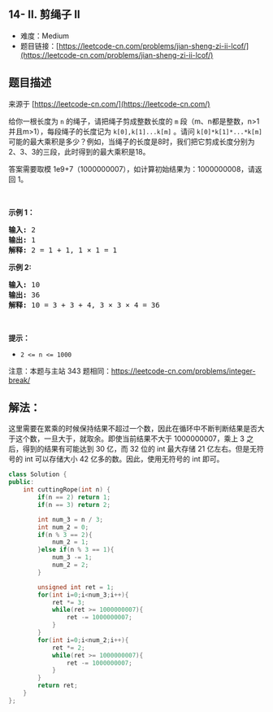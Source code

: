 ## 14- II. 剪绳子 II

- 难度：Medium
- 题目链接：[https://leetcode-cn.com/problems/jian-sheng-zi-ii-lcof/](https://leetcode-cn.com/problems/jian-sheng-zi-ii-lcof/)


## 题目描述

来源于 [https://leetcode-cn.com/](https://leetcode-cn.com/)

<p>给你一根长度为 <code>n</code> 的绳子，请把绳子剪成整数长度的 <code>m</code> 段（m、n都是整数，n&gt;1并且m&gt;1），每段绳子的长度记为 <code>k[0],k[1]...k[m]</code> 。请问 <code>k[0]*k[1]*...*k[m]</code> 可能的最大乘积是多少？例如，当绳子的长度是8时，我们把它剪成长度分别为2、3、3的三段，此时得到的最大乘积是18。</p>

<p>答案需要取模 1e9+7（1000000007），如计算初始结果为：1000000008，请返回 1。</p>

<p>&nbsp;</p>

<p><strong>示例 1：</strong></p>

<pre><strong>输入: </strong>2
<strong>输出: </strong>1
<strong>解释: </strong>2 = 1 + 1, 1 &times; 1 = 1</pre>

<p><strong>示例&nbsp;2:</strong></p>

<pre><strong>输入: </strong>10
<strong>输出: </strong>36
<strong>解释: </strong>10 = 3 + 3 + 4, 3 &times;&nbsp;3 &times;&nbsp;4 = 36</pre>

<p>&nbsp;</p>

<p><strong>提示：</strong></p>

<ul>
	<li><code>2 &lt;= n &lt;= 1000</code></li>
</ul>

<p>注意：本题与主站 343 题相同：<a href="https://leetcode-cn.com/problems/integer-break/">https://leetcode-cn.com/problems/integer-break/</a></p>


## 解法：

这里需要在累乘的时候保持结果不超过一个数，因此在循环中不断判断结果是否大于这个数，一旦大于，就取余。即使当前结果不大于 1000000007，乘上 3 之后，得到的结果有可能达到 30 亿，而 32 位的 int 最大存储 21 亿左右。但是无符号的 int 可以存储大小 42 亿多的数。因此，使用无符号的 int 即可。

```c++
class Solution {
public:
    int cuttingRope(int n) {
		if(n == 2) return 1;
		if(n == 3) return 2;

		int num_3 = n / 3;
		int num_2 = 0;
		if(n % 3 == 2){
			num_2 = 1;
		}else if(n % 3 == 1){
			num_3 -= 1;
			num_2 = 2;
		}

		unsigned int ret = 1;
		for(int i=0;i<num_3;i++){
			ret *= 3;
			while(ret >= 1000000007){
				ret -= 1000000007;
			}
		}
		for(int i=0;i<num_2;i++){
			ret *= 2;
			while(ret >= 1000000007){
				ret -= 1000000007;
			}
		}
		return ret;
    }
};
```